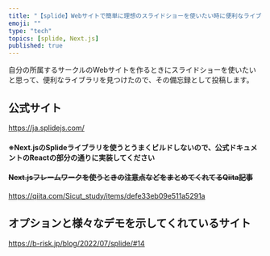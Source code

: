```yaml
---
title: "【splide】Webサイトで簡単に理想のスライドショーを使いたい時に便利なライブラリ"
emoji: ""
type: "tech"
topics: [splide, Next.js]
published: true
---
```

自分の所属するサークルのWebサイトを作るときにスライドショーを使いたいと思って、便利なライブラリを見つけたので、その備忘録として投稿します。

## 公式サイト

https://ja.splidejs.com/

#### ※Next.jsのSplideライブラリを使うとうまくビルドしないので、公式ドキュメントのReactの部分の通りに実装してください

#### ~~Next.jsフレームワークを使うときの注意点などをまとめてくれてるQiita記事~~

https://qiita.com/Sicut_study/items/defe33eb09e511a5291a

## オプションと様々なデモを示してくれているサイト

https://b-risk.jp/blog/2022/07/splide/#14

